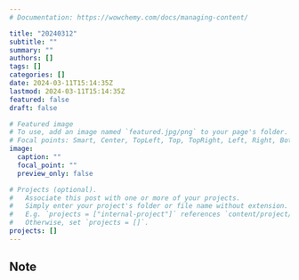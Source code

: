 ```yaml
---
# Documentation: https://wowchemy.com/docs/managing-content/

title: "20240312"
subtitle: ""
summary: ""
authors: []
tags: []
categories: []
date: 2024-03-11T15:14:35Z
lastmod: 2024-03-11T15:14:35Z
featured: false
draft: false

# Featured image
# To use, add an image named `featured.jpg/png` to your page's folder.
# Focal points: Smart, Center, TopLeft, Top, TopRight, Left, Right, BottomLeft, Bottom, BottomRight.
image:
  caption: ""
  focal_point: ""
  preview_only: false

# Projects (optional).
#   Associate this post with one or more of your projects.
#   Simply enter your project's folder or file name without extension.
#   E.g. `projects = ["internal-project"]` references `content/project/deep-learning/index.md`.
#   Otherwise, set `projects = []`.
projects: []
---
```


## Note

